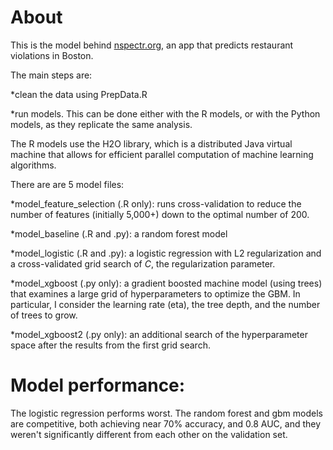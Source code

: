 # About

This is the model behind [nspectr.org](http://www.nspectr.org), an app that predicts restaurant violations in Boston.

The main steps are:

*clean the data using PrepData.R

*run models. This can be done either with the R models, or with the Python models, as they replicate the same analysis.

The R models use the H2O library, which is a distributed Java virtual machine that allows for efficient parallel computation of machine learning algorithms.

There are are 5 model files:

*model_feature_selection (.R only): runs cross-validation to reduce the number of features (initially 5,000+) down to the optimal number of 200.

*model_baseline (.R and .py): a random forest model

*model_logistic (.R and .py): a logistic regression with L2 regularization and a cross-validated grid search of $C$, the regularization parameter.

*model_xgboost  (.py only): a gradient boosted machine model (using trees) that examines a large grid of hyperparameters to optimize the GBM. In particular, I consider the learning rate (eta), the tree depth, and the number of trees to grow.

*model_xgboost2 (.py only): an additional search of the hyperparameter space after the results from the first grid search.

# Model performance:

The logistic regression performs worst. The random forest and gbm models are competitive, both achieving near 70% accuracy, and 0.8 AUC, and they weren't significantly different from each other on the validation set.

